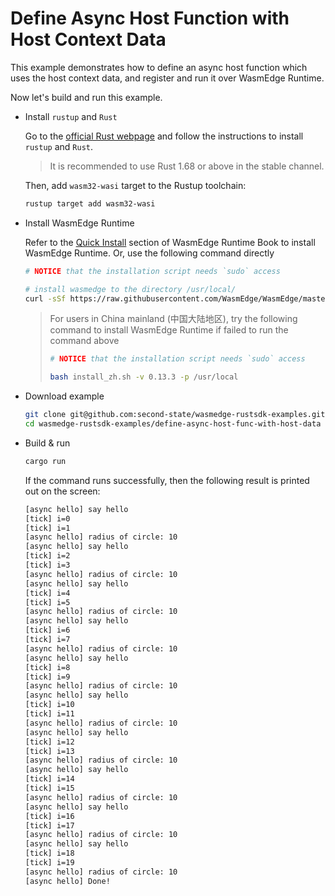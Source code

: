 # Define Async Host Function with Host Context Data

This example demonstrates how to define an async host function which uses the host context data, and register and run it over WasmEdge Runtime.

Now let's build and run this example.

- Install `rustup` and `Rust`

  Go to the [official Rust webpage](https://www.rust-lang.org/tools/install) and follow the instructions to install `rustup` and `Rust`.

  > It is recommended to use Rust 1.68 or above in the stable channel.

  Then, add `wasm32-wasi` target to the Rustup toolchain:

  ```bash
  rustup target add wasm32-wasi
  ```

- Install WasmEdge Runtime

  Refer to the [Quick Install](https://wasmedge.org/book/en/quick_start/install.html#quick-install) section of WasmEdge Runtime Book to install WasmEdge Runtime. Or, use the following command directly

  ```bash
  # NOTICE that the installation script needs `sudo` access

  # install wasmedge to the directory /usr/local/
  curl -sSf https://raw.githubusercontent.com/WasmEdge/WasmEdge/master/utils/install.sh | bash -s -- -v 0.13.3 -p /usr/local
  ```

  > For users in China mainland (中国大陆地区), try the following command to install WasmEdge Runtime if failed to run the command above
  >
  > ```bash
  > # NOTICE that the installation script needs `sudo` access
  >
  > bash install_zh.sh -v 0.13.3 -p /usr/local
  > ```

- Download example

  ```bash
  git clone git@github.com:second-state/wasmedge-rustsdk-examples.git
  cd wasmedge-rustsdk-examples/define-async-host-func-with-host-data
  ```

- Build & run

  ```bash
  cargo run
  ```

  If the command runs successfully, then the following result is printed out on the screen:

  ```bash
  [async hello] say hello
  [tick] i=0
  [tick] i=1
  [async hello] radius of circle: 10
  [async hello] say hello
  [tick] i=2
  [tick] i=3
  [async hello] radius of circle: 10
  [async hello] say hello
  [tick] i=4
  [tick] i=5
  [async hello] radius of circle: 10
  [async hello] say hello
  [tick] i=6
  [tick] i=7
  [async hello] radius of circle: 10
  [async hello] say hello
  [tick] i=8
  [tick] i=9
  [async hello] radius of circle: 10
  [async hello] say hello
  [tick] i=10
  [tick] i=11
  [async hello] radius of circle: 10
  [async hello] say hello
  [tick] i=12
  [tick] i=13
  [async hello] radius of circle: 10
  [async hello] say hello
  [tick] i=14
  [tick] i=15
  [async hello] radius of circle: 10
  [async hello] say hello
  [tick] i=16
  [tick] i=17
  [async hello] radius of circle: 10
  [async hello] say hello
  [tick] i=18
  [tick] i=19
  [async hello] radius of circle: 10
  [async hello] Done!
  ```
